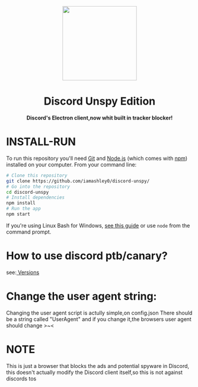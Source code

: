 <div align="center">
 
<img height="200" src="https://user-images.githubusercontent.com/65588168/163461090-8a8f6876-a5b3-4d3e-8c6a-1f1be4993f76.png">
 
# Discord Unspy Edition

**Discord's Electron client,now whit built in tracker blocker!**
</div>


 # INSTALL-RUN

To run this repository you'll need [Git](https://git-scm.com) and [Node.js](https://nodejs.org/en/download/) (which comes with [npm](http://npmjs.com)) installed on your computer. From your command line:
```bash
# Clone this repository
git clone https://github.com/iamashley0/discord-unspy/
# Go into the repository
cd discord-unspy
# Install dependencies
npm install
# Run the app
npm start
```
If you're using Linux Bash for Windows, [see this guide](https://www.howtogeek.com/261575/how-to-run-graphical-linux-desktop-applications-from-windows-10s-bash-shell/) or use `node` from the command prompt.

# How to use discord ptb/canary?
see:<a href="https://github.com/iamashley0/discord-unspy/tree/main/versions"> Versions </a>

# Change the user agent string:
Changing the user agent script is actully simple,on config.json There should be a string called "UserAgent" and if you change it,the browsers user agent should change >~<

# NOTE
This is just a browser that blocks the ads and potential spyware in Discord, this doesn't actually modify the Discord client itself,so this is not against discords tos
